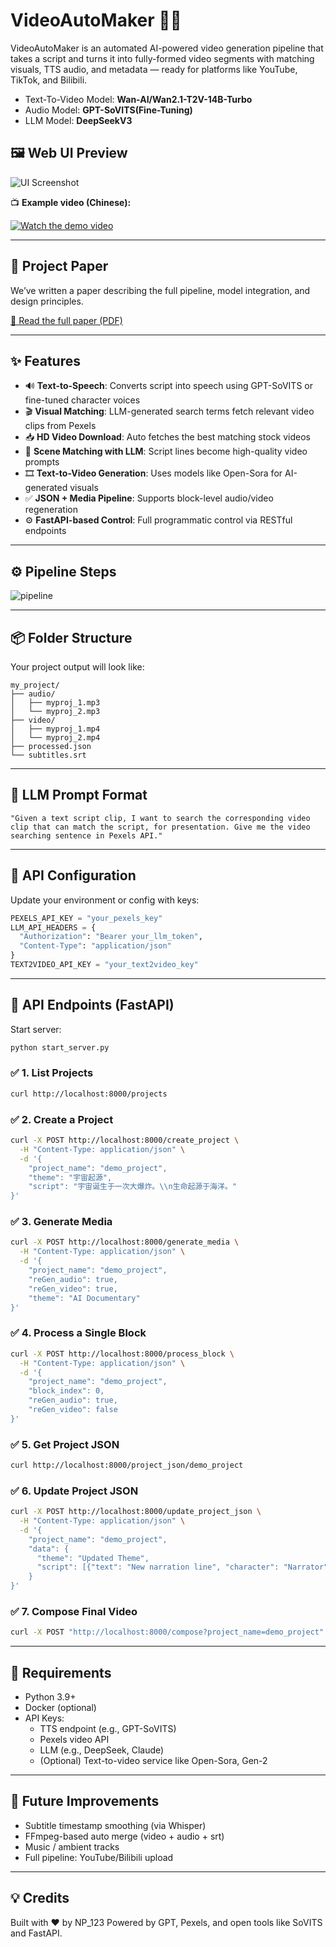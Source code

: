 # VideoAutoMaker 🎥🤖

VideoAutoMaker is an automated AI-powered video generation pipeline that takes a script and turns it into fully-formed video segments with matching visuals, TTS audio, and metadata — ready for platforms like YouTube, TikTok, and Bilibili.

- Text-To-Video Model: **Wan-AI/Wan2.1-T2V-14B-Turbo**
- Audio Model: **GPT-SoVITS(Fine-Tuning)**
- LLM Model: **DeepSeekV3**

## 🖼️ Web UI Preview

![UI Screenshot](example/picture/ui1.png) <!-- replace with actual image path -->

📺 **Example video (Chinese):**

[![Watch the demo video](https://img.youtube.com/vi/RjH_D1CPzps/0.jpg)](https://www.youtube.com/watch?v=RjH_D1CPzps)


---

## 📄 Project Paper

We’ve written a paper describing the full pipeline, model integration, and design principles.

[📄 Read the full paper (PDF)](example/paper/paper.pdf)

---

## ✨ Features

- 🔊 **Text-to-Speech**: Converts script into speech using GPT-SoVITS or fine-tuned character voices
- 🎬 **Visual Matching**: LLM-generated search terms fetch relevant video clips from Pexels
- 📥 **HD Video Download**: Auto fetches the best matching stock videos
- 🧠 **Scene Matching with LLM**: Script lines become high-quality video prompts
- 🎞️ **Text-to-Video Generation**: Uses models like Open-Sora for AI-generated visuals
- ✅ **JSON + Media Pipeline**: Supports block-level audio/video regeneration
- ⚙️ **FastAPI-based Control**: Full programmatic control via RESTful endpoints

---

## ⚙️ Pipeline Steps 


![pipeline](example/picture/pipeline.png) <!-- replace with actual image path -->



---

## 📦 Folder Structure

Your project output will look like:

```text
my_project/
├── audio/
│   ├── myproj_1.mp3
│   └── myproj_2.mp3
├── video/
│   ├── myproj_1.mp4
│   └── myproj_2.mp4
├── processed.json
└── subtitles.srt
```

---

## 🧠 LLM Prompt Format

```text
"Given a text script clip, I want to search the corresponding video clip that can match the script, for presentation. Give me the video searching sentence in Pexels API."
```

---

## 🔐 API Configuration

Update your environment or config with keys:

```python
PEXELS_API_KEY = "your_pexels_key"
LLM_API_HEADERS = {
  "Authorization": "Bearer your_llm_token",
  "Content-Type": "application/json"
}
TEXT2VIDEO_API_KEY = "your_text2video_key"
```

---

## 🧪 API Endpoints (FastAPI)

Start server:

```bash
python start_server.py
```

### ✅ 1. List Projects

```bash
curl http://localhost:8000/projects
```

### ✅ 2. Create a Project

```bash
curl -X POST http://localhost:8000/create_project \
  -H "Content-Type: application/json" \
  -d '{
    "project_name": "demo_project",
    "theme": "宇宙起源",
    "script": "宇宙诞生于一次大爆炸。\\n生命起源于海洋。"
}'
```

### ✅ 3. Generate Media

```bash
curl -X POST http://localhost:8000/generate_media \
  -H "Content-Type: application/json" \
  -d '{
    "project_name": "demo_project",
    "reGen_audio": true,
    "reGen_video": true,
    "theme": "AI Documentary"
}'
```

### ✅ 4. Process a Single Block

```bash
curl -X POST http://localhost:8000/process_block \
  -H "Content-Type: application/json" \
  -d '{
    "project_name": "demo_project",
    "block_index": 0,
    "reGen_audio": true,
    "reGen_video": false
}'
```

### ✅ 5. Get Project JSON

```bash
curl http://localhost:8000/project_json/demo_project
```

### ✅ 6. Update Project JSON

```bash
curl -X POST http://localhost:8000/update_project_json \
  -H "Content-Type: application/json" \
  -d '{
    "project_name": "demo_project",
    "data": {
      "theme": "Updated Theme",
      "script": [{"text": "New narration line", "character": "Narrator"}]
    }
}'
```

### ✅ 7. Compose Final Video

```bash
curl -X POST "http://localhost:8000/compose?project_name=demo_project"
```

---

## 🧩 Requirements

- Python 3.9+
- Docker (optional)
- API Keys:
  - TTS endpoint (e.g., GPT-SoVITS)
  - Pexels video API
  - LLM (e.g., DeepSeek, Claude)
  - (Optional) Text-to-video service like Open-Sora, Gen-2

---

## 🚧 Future Improvements

- Subtitle timestamp smoothing (via Whisper)
- FFmpeg-based auto merge (video + audio + srt)
- Music / ambient tracks
- Full pipeline: YouTube/Bilibili upload

---

## 💡 Credits

Built with ❤️ by NP_123
Powered by GPT, Pexels, and open tools like SoVITS and FastAPI.
